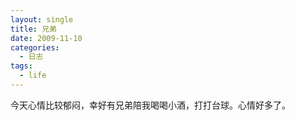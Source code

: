```yaml
---
layout: single
title: 兄弟
date: 2009-11-10
categories:
  - 日志
tags:
  - life
---
```


今天心情比较郁闷，幸好有兄弟陪我喝喝小酒，打打台球。心情好多了。
